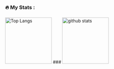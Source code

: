 ### :fire: My Stats :
###
<img alt="Top Langs" height="150px" src="https://github-readme-stats.vercel.app/api/top-langs/?username=fujinamire&layout=compact&show_icons=true&theme=onedark" />
###
<img alt="github stats" height="150px" src="https://github-readme-stats.vercel.app/api?username=fujinamire&theme=onedark&show_icons=ture" />

<!--
**fujinamire/fujinamire** is a ✨ _special_ ✨ repository because its `README.md` (this file) appears on your GitHub profile.

Here are some ideas to get you started:

- 🔭 I’m currently working on ...
- 🌱 I’m currently learning ...
- 👯 I’m looking to collaborate on ...
- 🤔 I’m looking for help with ...
- 💬 Ask me about ...
- 📫 How to reach me: ...
- 😄 Pronouns: ...
- ⚡ Fun fact: ...
-->
